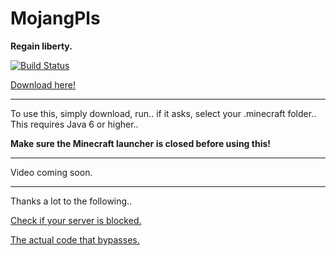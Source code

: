 **MojangPls**
=====
**Regain liberty.**

[![Build Status](http://ci.ac3-servers.eu/job/MojangPls/badge/icon)](http://ci.ac3-servers.eu/job/MojangPls/)

[Download here!](http://ci.ac3-servers.eu/job/MojangPls/lastSuccessfulBuild/artifact/target/MojangPls.jar)

----

To use this, simply download, run.. if it asks, select your .minecraft folder.. This requires Java 6 or higher..

**Make sure the Minecraft launcher is closed before using this!**

----

Video coming soon.

----

Thanks a lot to the following..


[Check if your server is blocked.](https://blocklist.tcpr.ca/)

[The actual code that bypasses.](https://github.com/supercheese200/MojangBlacklistBypass)